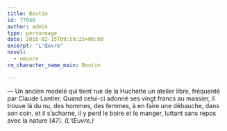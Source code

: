 ```yaml
---
title: Boutin
id: 77040
author: admin
type: personnage
date: 2010-02-15T09:59:23+00:00
excerpt: "L'Œuvre"
novel:
  - oeuvre
rm_character_name_main: Boutin

---
```

— Un ancien modelé qui tient rue de la Huchette un atelier libre, fréquenté par Claude Lantier. Quand celui-ci adonné ses vingt francs au massier, il trouve là du nu, des hommes, des femmes, à en faire une débauche, dans son coin. et il s&rsquo;acharne, il y perd le boire et le manger, luttant sans repos avec la nature [47]. _(L&rsquo;Œuvre.)_